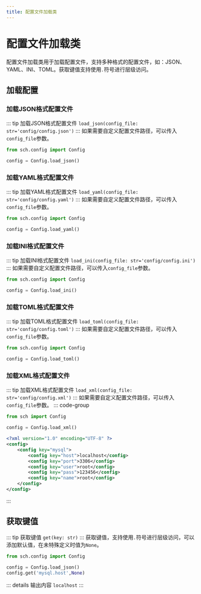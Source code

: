 ```yaml
---
title: 配置文件加载类
---
```


# 配置文件加载类
配置文件加载类用于加载配置文件，支持多种格式的配置文件，如：JSON、YAML、INI、TOML。获取键值支持使用`.`符号进行层级访问。
## 加载配置
### 加载JSON格式配置文件
::: tip 加载JSON格式配置文件
`load_json(config_file: str='config/config.json')`
:::
如果需要自定义配置文件路径，可以传入`config_file`参数。
```python
from sch.config import Config

config = Config.load_json()
```
### 加载YAML格式配置文件
::: tip 加载YAML格式配置文件
`load_yaml(config_file: str='config/config.yaml')`
:::
如果需要自定义配置文件路径，可以传入`config_file`参数。
```python
from sch.config import Config

config = Config.load_yaml()
```
### 加载INI格式配置文件
::: tip 加载INI格式配置文件
`load_ini(config_file: str='config/config.ini')`
:::
如果需要自定义配置文件路径，可以传入`config_file`参数。
```python
from sch.config import Config

config = Config.load_ini()
```
### 加载TOML格式配置文件
::: tip 加载TOML格式配置文件
`load_toml(config_file: str='config/config.toml')`
:::
如果需要自定义配置文件路径，可以传入`config_file`参数。
```python
from sch.config import Config

config = Config.load_toml()
```
### 加载XML格式配置文件
::: tip 加载XML格式配置文件
`load_xml(config_file: str='config/config.xml')`
:::
如果需要自定义配置文件路径，可以传入`config_file`参数。
::: code-group
```python [main.py]
from sch import Config

config = Config.load_xml()
```
```xml [config/config.xml]
<?xml version="1.0" encoding="UTF-8" ?>
<config>
    <config key="mysql">
        <config key="host">localhost</config>
        <config key="port">3306</config>
        <config key="user">root</config>
        <config key="pass">123456</config>
        <config key="name">root</config>
    </config>
</config>
```
:::
## 获取键值
::: tip 获取键值
`get(key: str)`
:::
获取键值，支持使用`.`符号进行层级访问，可以添加默认值，在未特殊定义时值为`None`。
```python
from sch.config import Config

config = Config.load_json()
config.get('mysql.host',None)
```
::: details 输出内容
`localhost`
:::
